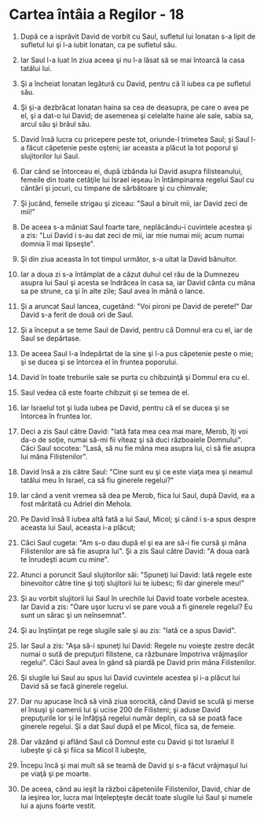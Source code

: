 # Cartea &#238;nt&#226;ia a Regilor - 18

1. După ce a isprăvit David de vorbit cu Saul, sufletul lui Ionatan s-a lipit de sufletul lui şi l-a iubit Ionatan, ca pe sufletul său. 

2. Iar Saul l-a luat în ziua aceea şi nu l-a lăsat să se mai întoarcă la casa tatălui lui. 

3. Şi a încheiat Ionatan legătură cu David, pentru că îl iubea ca pe sufletul său. 

4. Şi şi-a dezbrăcat Ionatan haina sa cea de deasupra, pe care o avea pe el, şi a dat-o lui David; de asemenea şi celelalte haine ale sale, sabia sa, arcul său şi brâul său. 

5. David însă lucra cu pricepere peste tot, oriunde-l trimetea Saul; şi Saul l-a făcut căpetenie peste oşteni; iar aceasta a plăcut la tot poporul şi slujitorilor lui Saul. 

6. Dar când se întorceau ei, după izbânda lui David asupra filisteanului, femeile din toate cetăţile lui Israel ieşeau în întâmpinarea regelui Saul cu cântări şi jocuri, cu timpane de sărbătoare şi cu chimvale; 

7. Şi jucând, femeile strigau şi ziceau: "Saul a biruit mii, iar David zeci de mii!" 

8. De aceea s-a mâniat Saul foarte tare, neplăcându-i cuvintele acestea şi a zis: "Lui David i s-au dat zeci de mii, iar mie numai mii; acum numai domnia îi mai lipseşte". 

9. Şi din ziua aceasta în tot timpul următor, s-a uitat la David bănuitor. 

10. Iar a doua zi s-a întâmplat de a căzut duhul cel rău de la Dumnezeu asupra lui Saul şi acesta se îndrăcea în casa sa, iar David cânta cu mâna sa pe strune, ca şi în alte zile; Saul avea în mână o lance. 

11. Şi a aruncat Saul lancea, cugetând: "Voi pironi pe David de perete!" Dar David s-a ferit de două ori de Saul. 

12. Şi a început a se teme Saul de David, pentru că Domnul era cu el, iar de Saul se depărtase. 

13. De aceea Saul l-a îndepărtat de la sine şi l-a pus căpetenie peste o mie; şi se ducea şi se întorcea el în fruntea poporului. 

14. David în toate treburile sale se purta cu chibzuinţă şi Domnul era cu el. 

15. Saul vedea că este foarte chibzuit şi se temea de el. 

16. Iar Israelul tot şi Iuda iubea pe David, pentru că el se ducea şi se întorcea în fruntea lor. 

17. Deci a zis Saul către David: "Iată fata mea cea mai mare, Merob, îţi voi da-o de soţie, numai să-mi fii viteaz şi să duci războaiele Domnului". Căci Saul socotea: "Lasă, să nu fie mâna mea asupra lui, ci să fie asupra lui mâna Filistenilor". 

18. David însă a zis către Saul: "Cine sunt eu şi ce este viaţa mea şi neamul tatălui meu în Israel, ca să fiu ginerele regelui?" 

19. Iar când a venit vremea să dea pe Merob, fiica lui Saul, după David, ea a fost măritată cu Adriel din Mehola. 

20. Pe David însă îl iubea altă fată a lui Saul, Micol; şi când i s-a spus despre aceasta lui Saul, aceasta i-a plăcut; 

21. Căci Saul cugeta: "Am s-o dau după el şi ea are să-i fie cursă şi mâna Filistenilor are să fie asupra lui". Şi a zis Saul către David: "A doua oară te înrudeşti acum cu mine". 

22. Atunci a poruncit Saul slujitorilor săi: "Spuneţi lui David: Iată regele este binevoitor către tine şi toţi slujitorii lui te iubesc; fii dar ginerele meu!" 

23. Şi au vorbit slujitorii lui Saul în urechile lui David toate vorbele acestea. Iar David a zis: "Oare uşor lucru vi se pare vouă a fi ginerele regelui? Eu sunt un sărac şi un neînsemnat". 

24. Şi au înştiinţat pe rege slugile sale şi au zis: "Iată ce a spus David". 

25. Iar Saul a zis: "Aşa să-i spuneţi lui David: Regele nu voieşte zestre decât numai o sută de prepuţuri filistene, ca răzbunare împotriva vrăjmaşilor regelui". Căci Saul avea în gând să piardă pe David prin mâna Filistenilor. 

26. Şi slugile lui Saul au spus lui David cuvintele acestea şi i-a plăcut lui David să se facă ginerele regelui. 

27. Dar nu apucase încă să vină ziua sorocită, când David se sculă şi merse el însuşi şi oamenii lui şi ucise 200 de Filisteni; şi aduse David prepuţurile lor şi le înfăţişă regelui număr deplin, ca să se poată face ginerele regelui. Şi a dat Saul după el pe Micol, fiica sa, de femeie. 

28. Dar văzând şi aflând Saul că Domnul este cu David şi tot Israelul îl iubeşte şi că şi fiica sa Micol îl iubeşte, 

29. Începu încă şi mai mult să se teamă de David şi s-a făcut vrăjmaşul lui pe viaţă şi pe moarte. 

30. De aceea, când au ieşit la război căpeteniile Filistenilor, David, chiar de la ieşirea lor, lucra mai înţelepţeşte decât toate slugile lui Saul şi numele lui a ajuns foarte vestit. 

